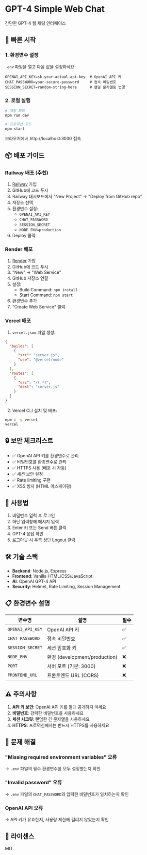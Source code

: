 # GPT-4 Simple Web Chat

간단한 GPT-4 웹 채팅 인터페이스

## 🚀 빠른 시작

### 1. 환경변수 설정
`.env` 파일을 열고 다음 값을 설정하세요:
```env
OPENAI_API_KEY=sk-your-actual-api-key  # OpenAI API 키
CHAT_PASSWORD=your-secure-password     # 접속 비밀번호
SESSION_SECRET=random-string-here      # 랜덤 문자열로 변경
```

### 2. 로컬 실행
```bash
# 개발 모드
npm run dev

# 프로덕션 모드
npm start
```

브라우저에서 http://localhost:3000 접속

## 📦 배포 가이드

### Railway 배포 (추천)

1. [Railway](https://railway.app) 가입
2. GitHub에 코드 푸시
3. Railway 대시보드에서 "New Project" → "Deploy from GitHub repo"
4. 저장소 선택
5. 환경변수 설정:
   - `OPENAI_API_KEY`
   - `CHAT_PASSWORD`
   - `SESSION_SECRET`
   - `NODE_ENV=production`
6. Deploy 클릭

### Render 배포

1. [Render](https://render.com) 가입
2. GitHub에 코드 푸시
3. "New" → "Web Service"
4. GitHub 저장소 연결
5. 설정:
   - Build Command: `npm install`
   - Start Command: `npm start`
6. 환경변수 추가
7. "Create Web Service" 클릭

### Vercel 배포

1. `vercel.json` 파일 생성:
```json
{
  "builds": [
    {
      "src": "server.js",
      "use": "@vercel/node"
    }
  ],
  "routes": [
    {
      "src": "/(.*)",
      "dest": "server.js"
    }
  ]
}
```

2. Vercel CLI 설치 및 배포:
```bash
npm i -g vercel
vercel
```

## 🔒 보안 체크리스트

- ✅ OpenAI API 키를 환경변수로 관리
- ✅ 비밀번호를 환경변수로 관리
- ✅ HTTPS 사용 (배포 시 자동)
- ✅ 세션 보안 설정
- ✅ Rate limiting 구현
- ✅ XSS 방지 (HTML 이스케이핑)

## 📝 사용법

1. 비밀번호 입력 후 로그인
2. 하단 입력창에 메시지 입력
3. Enter 키 또는 Send 버튼 클릭
4. GPT-4 응답 확인
5. 로그아웃 시 우측 상단 Logout 클릭

## 🛠 기술 스택

- **Backend**: Node.js, Express
- **Frontend**: Vanilla HTML/CSS/JavaScript
- **AI**: OpenAI GPT-4 API
- **Security**: Helmet, Rate Limiting, Session Management

## 📋 환경변수 설명

| 변수명 | 설명 | 필수 |
|--------|------|------|
| `OPENAI_API_KEY` | OpenAI API 키 | ✅ |
| `CHAT_PASSWORD` | 접속 비밀번호 | ✅ |
| `SESSION_SECRET` | 세션 암호화 키 | ✅ |
| `NODE_ENV` | 환경 (development/production) | ❌ |
| `PORT` | 서버 포트 (기본: 3000) | ❌ |
| `FRONTEND_URL` | 프론트엔드 URL (CORS) | ❌ |

## ⚠️ 주의사항

1. **API 키 보안**: OpenAI API 키를 절대 공개하지 마세요
2. **비밀번호**: 강력한 비밀번호를 사용하세요
3. **세션 시크릿**: 랜덤한 긴 문자열을 사용하세요
4. **HTTPS**: 프로덕션에서는 반드시 HTTPS를 사용하세요

## 🐛 문제 해결

### "Missing required environment variables" 오류
→ `.env` 파일의 필수 환경변수를 모두 설정했는지 확인

### "Invalid password" 오류
→ `.env` 파일의 `CHAT_PASSWORD`와 입력한 비밀번호가 일치하는지 확인

### OpenAI API 오류
→ API 키가 유효한지, 사용량 제한에 걸리지 않았는지 확인

## 📄 라이센스

MIT